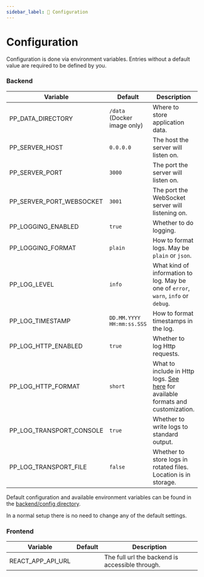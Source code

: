 ```yaml
---
sidebar_label: 🎈 Configuration
---
```


# Configuration

Configuration is done via environment variables. Entries without a default value are required to be defined by you.

### Backend

| Variable                 | Default                     | Description                                                                                                                               |
| ------------------------ | --------------------------- | ----------------------------------------------------------------------------------------------------------------------------------------- |
| PP_DATA_DIRECTORY        | `/data` (Docker image only) | Where to store application data.                                                                                                          |
| PP_SERVER_HOST           | `0.0.0.0`                   | The host the server will listen on.                                                                                                       |
| PP_SERVER_PORT           | `3000`                      | The port the server will listen on.                                                                                                       |
| PP_SERVER_PORT_WEBSOCKET | `3001`                      | The port the WebSocket server will listening on.                                                                                          |
| PP_LOGGING_ENABLED       | `true`                      | Whether to do logging.                                                                                                                    |
| PP_LOGGING_FORMAT        | `plain`                     | How to format logs. May be `plain` or `json`.                                                                                             |
| PP_LOG_LEVEL             | `info`                      | What kind of information to log. May be one of `error`, `warn`, `info` or `debug`.                                                        |
| PP_LOG_TIMESTAMP         | `DD.MM.YYYY HH:mm:ss.SSS`   | How to format timestamps in the log.                                                                                                      |
| PP_LOG_HTTP_ENABLED      | `true`                      | Whether to log Http requests.                                                                                                             |
| PP_LOG_HTTP_FORMAT       | `short`                     | What to include in Http logs. [See here](https://github.com/expressjs/morgan#predefined-formats) for available formats and customization. |
| PP_LOG_TRANSPORT_CONSOLE | `true`                      | Whether to write logs to standard output.                                                                                                 |
| PP_LOG_TRANSPORT_FILE    | `false`                     | Whether to store logs in rotated files. Location is in storage.                                                                           |

Default configuration and available environment variables can be found in the [backend/config directory](https://github.com/axelrindle/planningpoker/tree/main/packages/backend/config).

In a normal setup there is no need to change any of the default settings.

### Frontend

| Variable          | Default | Description                                     |
| ----------------- | ------- | ----------------------------------------------- |
| REACT_APP_API_URL |         | The full url the backend is accessible through. |
